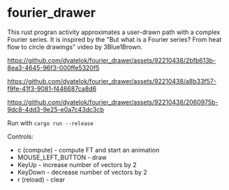 # fourier_drawer

This rust progran activity approximates a user-drawn path with a complex Fourier series. It is inspired by the "But what is a Fourier series? From heat flow to circle drawings" video by 3Blue1Brown.


https://github.com/dyatelok/fourier_drawer/assets/92210438/2bfb613b-8ea3-4645-96f3-000ffe5320f5

https://github.com/dyatelok/fourier_drawer/assets/92210438/a8b33f57-f9fe-41f3-9081-f446687ca8d6

https://github.com/dyatelok/fourier_drawer/assets/92210438/2060975b-9dc8-4dd3-9e25-e0a7c43dc3cb


Run with ```cargo run --release```

Controls:
  - c (compute) - compute FT and start an animation
  - MOUSE_LEFT_BUTTON - draw
  - KeyUp - increase number of vectors by 2
  - KeyDown - decrease number of vectors by 2
  - r (reload) - clear
